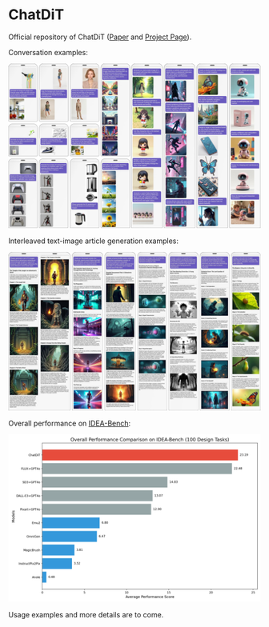 # ChatDiT

Official repository of ChatDiT ([Paper](https://arxiv.org/abs/2412.12571) and [Project Page](https://ali-vilab.github.io/ChatDiT-Page/)).

Conversation examples:

![Conversations](static/conversations.jpg)

Interleaved text-image article generation examples:

![Illustrated-Articles](static/articles.jpg)

Overall performance on [IDEA-Bench](https://ali-vilab.github.io/IDEA-Bench-Page/):

![IDEA-Bench-Overall-Performance](static/idea-bench-overall.png)

Usage examples and more details are to come.
